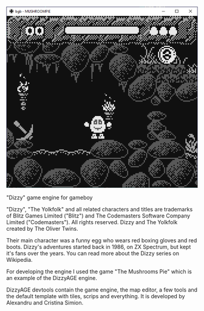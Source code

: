 ![screenshot](/mushroompie.png)

"Dizzy" game engine for gameboy

"Dizzy", "The Yolkfolk" and all related characters and titles
are trademarks of Blitz Games Limited ("Blitz") and
The Codemasters Software Company Limited ("Codemasters").
All rights reserved. Dizzy and The Yolkfolk created by The Oliver Twins.

Their main character was a funny egg who wears red boxing gloves and red 
boots. Dizzy's adventures started back in 1986, on ZX Spectrum, but kept 
it's fans over the years. You can read more about the Dizzy series on 
Wikipedia. 

For developing the engine I used the game "The Mushrooms Pie" which is an 
example of the DizzyAGE engine. 

DizzyAGE devtools contain the game engine, the map editor, a few tools and 
the default template with tiles, scrips and everything. It is developed
by Alexandru and Cristina Simion.

